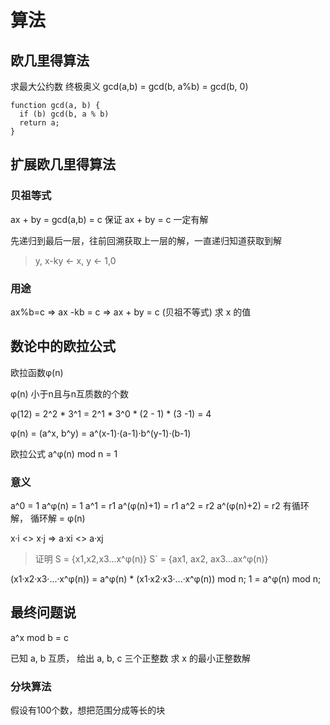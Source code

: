 # 算法
## 欧几里得算法
求最大公约数
终极奥义 gcd(a,b) = gcd(b, a%b) = gcd(b, 0)
```
function gcd(a, b) {
  if (b) gcd(b, a % b) 
  return a;
}
```
## 扩展欧几里得算法
### 贝祖等式
ax + by = gcd(a,b) = c 保证 ax + by = c     一定有解

先递归到最后一层，往前回溯获取上一层的解，一直递归知道获取到解
> y, x-ky <- x, y <- 1,0

### 用途
ax%b=c => ax -kb = c => ax + by = c (贝祖不等式) 求 x 的值

## 数论中的欧拉公式
欧拉函数φ(n)

φ(n) 小于n且与n互质数的个数

φ(12) = 2^2 * 3^1
        = 2^1 * 3^0 * (2 - 1) * (3 -1)
        = 4

φ(n) = (a^x, b^y) = a^(x-1)·(a-1)·b^(y-1)·(b-1)


欧拉公式 a^φ(n) mod n = 1

### 意义
a^0 = 1   a^φ(n) = 1
a^1 = r1  a^(φ(n)+1) = r1
a^2 = r2  a^(φ(n)+2) = r2
有循环解， 循环解 = φ(n)

x·i <> x·j => a·xi <> a·xj

> 证明
S =  {x1,x2,x3...x^φ(n)}
S` = {ax1, ax2, ax3...ax^φ(n)}

(x1·x2·x3·...·x^φ(n)) = a^φ(n) * (x1·x2·x3·...·x^φ(n)) mod n;
1 = a^φ(n) mod n;


## 最终问题说
a^x mod b = c

已知 a, b 互质， 给出 a, b, c 三个正整数
求 x 的最小正整数解

### 分块算法
假设有100个数，想把范围分成等长的块